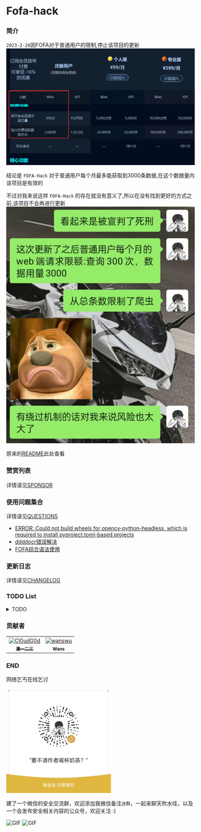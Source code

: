 # Fofa-hack

### 简介

`2023-2-26`因FOFA对于普通用户的限制,停止该项目的更新
![fofa](../images/fofa.jpg)

结论是 `FOFA-Hack` 对于普通用户每个月最多能获取到3000条数据,在这个数据量内该项目是有效的

不过对我来说这样 `FOFA-Hack` 的存在就没有意义了,所以在没有找到更好的方式之前,该项目不会再进行更新
![result](../images/result.jpg)

原来的[README](../README.md)此处查看

### 赞赏列表

详情请见[SPONSOR](SPONSOR.md)

### 使用问题集合

详情请见[QUESTIONS](QUESTIONS.md)

+ [ERROR: Could not build wheels for opencv-python-headless, which is required to install pyproject.toml-based projects](QUESTIONS.md#opencv-python错误)
+ [ddddocr错误解决](QUESTIONS.md#ddddocr错误解决)
+ [FOFA综合语法使用](QUESTIONS.md#FOFA综合语法使用)

### 更新日志

详情请见[CHANGELOG](CHANGELOG.md)

### TODO List
<details>
<summary>TODO</summary>
<table >
  <tr>
    <td>名称</td>
    <td>简介</td>
  </tr>
<tr>
    <td>支持代理池</td>
    <td>使用代理池的方式防止FOFA断开连接</td>
  </tr>
<tr>
    <td>支持多种导出格式</td>
    <td>支持json、txt、excel等方式导出结果</td>
  </tr>
<tr>
    <td>编写图形化界面</td>
    <td>生成可执行文件运行</td>
  </tr>
<tr>
    <td>增加程序稳定性</td>
    <td>防止程序因为各种情况运行失败或者被ban的情况</td>
  </tr>
<tr>
    <td>内容去重</td>
    <td>去除重复的url信息</td>
  </tr>
</table>
</details>

### 贡献者

<!-- readme: collaborators,contributors -start -->
<table>
<tr>
    <td align="center">
        <a href="https://github.com/Cl0udG0d">
            <img src="https://avatars.githubusercontent.com/u/45556496?v=4" width="100;" alt="Cl0udG0d"/>
            <br />
            <sub><b>潘一二三</b></sub>
        </a>
    </td>
    <td align="center">
        <a href="https://github.com/wanswu">
            <img src="https://avatars.githubusercontent.com/u/49047734?v=4" width="100;" alt="wanswu"/>
            <br />
            <sub><b>Wans</b></sub>
        </a>
    </td></tr>
</table>
<!-- readme: collaborators,contributors -end -->

### END 

网络乞丐在线乞讨
<div>
    <img  alt="PNG" src="./images/sponsor.png"  width="280px" />
</div>

建了一个微信的安全交流群，欢迎添加我微信备注`进群`，一起来聊天吹水哇，以及一个会发布安全相关内容的公众号，欢迎关注 :)

<div>
    <img  alt="GIF" src="https://springbird.oss-cn-beijing.aliyuncs.com/img/mmqrcode1632325540724.png"  width="280px" />
    <img  alt="GIF" src="https://springbird.oss-cn-beijing.aliyuncs.com/img/qrcode_for_gh_cead8e1080d6_344.jpg"  width="280px" />
</div>
